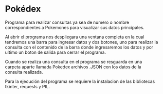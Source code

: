 # Pokédex
Programa para realizar consultas ya sea de numero o nombre correspondientes a Pokemones para visualizar sus datos principales.

Al abrir el programa nos despliegara una ventana completa en la cual tendremos una barra para ingresar datos y dos botones, uno para realizar la consulta con el contenido de la barra donde ingresaremos los datos y por ultimo un boton de salida para cerrar el programa.

Cuando se realiza una consulta en el programa se resguarda en una carpeta aparte llamada Pokedex archivos .JSON con los datos de la consulta realizada.

Para la ejecución del programa se requiere la instalacion de las bibliotecas tkinter, requests y PIL.
